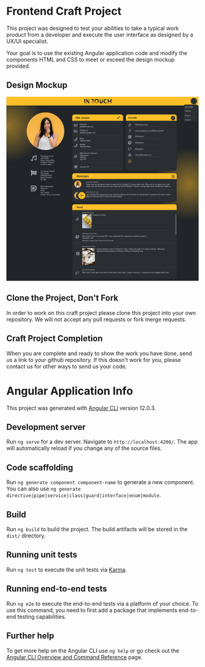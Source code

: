 # Frontend Craft Project

This project was designed to test your abilities to take a typical work product from a developer 
and execute the user interface as designed by a UX/UI specialist.

Your goal is to use the existing Angular application code and modify the components HTML and CSS
to meet or exceed the design mockup provided.

## Design Mockup
![alt text](https://github.com/Jambo-Dev/frontend_craft_project/blob/main/Contact%20Profile.png)

## Clone the Project, Don't Fork

In order to work on this craft project please clone this project into your own repository.
We will not accept any pull requests or fork merge requests.

## Craft Project Completion

When you are complete and ready to show the work you have done, send us a link to your github repository.
If this doesn't work for you, please contact us for other ways to send us your code.

# Angular Application Info

This project was generated with [Angular CLI](https://github.com/angular/angular-cli) version 12.0.3.

## Development server

Run `ng serve` for a dev server. Navigate to `http://localhost:4200/`. The app will automatically reload if you change any of the source files.

## Code scaffolding

Run `ng generate component component-name` to generate a new component. You can also use `ng generate directive|pipe|service|class|guard|interface|enum|module`.

## Build

Run `ng build` to build the project. The build artifacts will be stored in the `dist/` directory.

## Running unit tests

Run `ng test` to execute the unit tests via [Karma](https://karma-runner.github.io).

## Running end-to-end tests

Run `ng e2e` to execute the end-to-end tests via a platform of your choice. To use this command, you need to first add a package that implements end-to-end testing capabilities.

## Further help

To get more help on the Angular CLI use `ng help` or go check out the [Angular CLI Overview and Command Reference](https://angular.io/cli) page.

